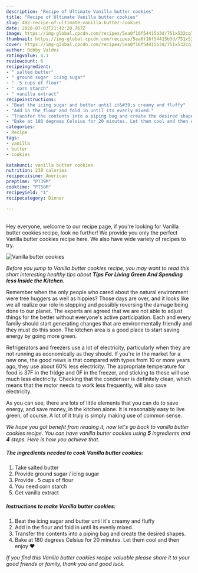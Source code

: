 ```yaml
---
description: "Recipe of Ultimate Vanilla butter cookies"
title: "Recipe of Ultimate Vanilla butter cookies"
slug: 482-recipe-of-ultimate-vanilla-butter-cookies
date: 2020-07-03T21:42:20.767Z
image: https://img-global.cpcdn.com/recipes/5ea0f16f54415b3d/751x532cq70/vanilla-butter-cookies-recipe-main-photo.jpg
thumbnail: https://img-global.cpcdn.com/recipes/5ea0f16f54415b3d/751x532cq70/vanilla-butter-cookies-recipe-main-photo.jpg
cover: https://img-global.cpcdn.com/recipes/5ea0f16f54415b3d/751x532cq70/vanilla-butter-cookies-recipe-main-photo.jpg
author: Bobby Valdez
ratingvalue: 4.1
reviewcount: 6
recipeingredient:
- " salted butter"
- " ground sugar  icing sugar"
- "  5 cups of flour"
- " corn starch"
- " vanilla extract"
recipeinstructions:
- "Beat the icing sugar and butter until it&#39;s creamy and fluffy"
- "Add in the flour and fold in until its evenly mixed."
- "Transfer the contents into a piping bag and create the desired shapes."
- "Bake at 180 degrees Celsius for 20 minutes. Let them cool and then enjoy ❤️"
categories:
- Recipe
tags:
- vanilla
- butter
- cookies

katakunci: vanilla butter cookies 
nutrition: 238 calories
recipecuisine: American
preptime: "PT39M"
cooktime: "PT58M"
recipeyield: "1"
recipecategory: Dinner

---
```

<br>
Hey everyone, welcome to our recipe page, if you're looking for Vanilla butter cookies recipe, look no further! We provide you only the perfect Vanilla butter cookies recipe here. We also have wide variety of recipes to try.
<br>


![Vanilla butter cookies](https://img-global.cpcdn.com/recipes/5ea0f16f54415b3d/751x532cq70/vanilla-butter-cookies-recipe-main-photo.jpg)

<i>Before you jump to Vanilla butter cookies recipe, you may want to read this short interesting healthy tips about 
<strong>Tips For Living Green And Spending less Inside the Kitchen</strong>.</i>
</br>

Remember when the only people who cared about the natural environment were tree huggers as well as hippies? Those days are over, and it looks like we all realize our role in stopping and possibly reversing the damage being done to our planet. The experts are agreed that we are not able to adjust things for the better without everyone's active participation. Each and every family should start generating changes that are environmentally friendly and they must do this soon. The kitchen area is a good place to start saving energy by going more green.

Refrigerators and freezers use a lot of electricity, particularly when they are not running as economically as they should. If you're in the market for a new one, the good news is that compared with types from 10 or more years ago, they use about 60% less electricity. The appropriate temperature for food is 37F in the fridge and 0F in the freezer, and sticking to these will use much less electricity. Checking that the condenser is definitely clean, which means that the motor needs to work less frequently, will also save electricity.

As you can see, there are lots of little elements that you can do to save energy, and save money, in the kitchen alone. It is reasonably easy to live green, of course. A lot of it truly is simply making use of common sense.


<i>We hope you got benefit from reading it, now let's go back to vanilla butter cookies recipe. You can have vanilla butter cookies using <strong>5</strong> ingredients and <strong>4</strong> steps. Here is how you achieve that.
</i>

##### The ingredients needed to cook Vanilla butter cookies:

1. Take  salted butter
1. Provide  ground sugar / icing sugar
1. Provide  . 5 cups of flour
1. You need  corn starch
1. Get  vanilla extract


##### Instructions to make Vanilla butter cookies:

1. Beat the icing sugar and butter until it&#39;s creamy and fluffy
1. Add in the flour and fold in until its evenly mixed.
1. Transfer the contents into a piping bag and create the desired shapes.
1. Bake at 180 degrees Celsius for 20 minutes. Let them cool and then enjoy ❤️


<i>If you find this Vanilla butter cookies recipe valuable please share it to your good friends or family, thank you and good luck.</i>
